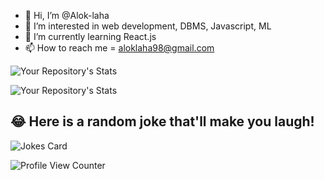 - 👋 Hi, I’m @Alok-laha
- 👀 I’m interested in web development, DBMS, Javascript, ML
- 🌱 I’m currently learning React.js
- 📫 How to reach me = aloklaha98@gmail.com

![Your Repository's Stats](https://github-readme-stats.vercel.app/api?username=Alok-laha&show_icons=true)

![Your Repository's Stats](https://github-readme-stats.vercel.app/api/top-langs/?username=Alok-laha&theme=blue-green)


## 😂 Here is a random joke that'll make you laugh!
![Jokes Card](https://readme-jokes.vercel.app/api)


![Profile View Counter](https://komarev.com/ghpvc/?username=Alok-laha)



<!---
Alok-laha/Alok-laha is a ✨ special ✨ repository because its `README.md` (this file) appears on your GitHub profile.
You can click the Preview link to take a look at your changes.
--->
